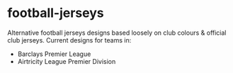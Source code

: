 football-jerseys
===============

Alternative football jerseys designs based loosely on club colours & official club jerseys. Current designs for teams in:

<ul>
<li>Barclays Premier League</li>
<li>Airtricity League Premier Division</li>
</ul>
